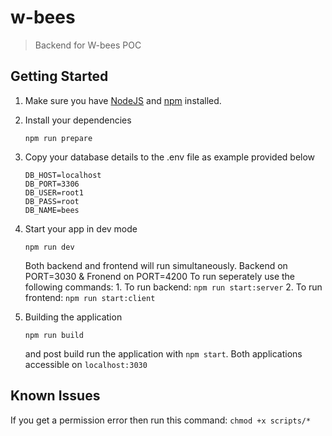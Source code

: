 # w-bees

> Backend for W-bees POC


## Getting Started

1. Make sure you have [NodeJS](https://nodejs.org/) and [npm](https://www.npmjs.com/) installed.
2. Install your dependencies

    ```
    npm run prepare
    ```

3. Copy your database details to the .env file as example provided below
    ```
    DB_HOST=localhost
    DB_PORT=3306    
    DB_USER=root1
    DB_PASS=root
    DB_NAME=bees
    ```
4. Start your app in dev mode

    ```
    npm run dev
    ```
    Both backend and frontend will run simultaneously. Backend on PORT=3030 & Fronend on PORT=4200
    To run seperately use the following commands:
        1. To run backend: `npm run start:server`
        2. To run frontend: `npm run start:client`

5. Building the application
    ```
    npm run build
    ```
    and post build run the application with `npm start`. Both applications accessible on `localhost:3030`

## Known Issues

If you get a permission error then run this command:
    ```
    chmod +x scripts/*
    ```